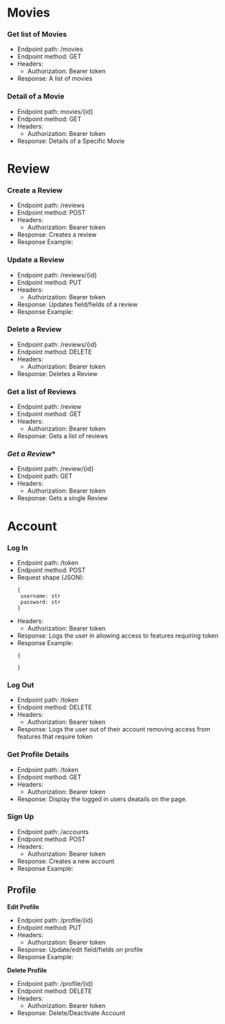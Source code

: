 
# **Movies**

### **Get list of Movies**
 * Endpoint path: /movies
 * Endpoint method: GET
 * Headers:
    * Authorization: Bearer token
 * Response: A list of movies

### **Detail of a Movie**
 * Endpoint path: movies/{id}
 * Endpoint method: GET
 * Headers:
    * Authorization: Bearer token
 * Response: Details of a Specific Movie


# Review

### **Create a Review**
 * Endpoint path: /reviews
 * Endpoint method: POST
 * Headers:
    * Authorization: Bearer token
 * Response: Creates a review
 * Response Example:

### **Update a Review**
 * Endpoint path: /reviews/{id}
 * Endpoint method: PUT
 * Headers:
    * Authorization: Bearer token
 * Response: Updates field/fields of a review
 * Response Example:

### **Delete a Review**
 * Endpoint path: /reviews/{id}
 * Endpoint method: DELETE
 * Headers:
    * Authorization: Bearer token
 * Response: Deletes a Review

### **Get a list of Reviews**
 * Endpoint path: /review
 * Endpoint method: GET
 * Headers:
    * Authorization: Bearer token
 * Response: Gets a list of reviews

### *Get a Review**
 * Endpoint path: /review/{id}
 * Endpoint path: GET
 * Headers:
    * Authorization: Bearer token
 * Response: Gets a single Review


# Account

### **Log In**
 * Endpoint path: /token
 * Endpoint method: POST
 * Request shape (JSON):
   ```
   {
    username: str
    password: str
   }

 * Headers:
    * Authorization: Bearer token
 * Response: Logs the user in allowing access to features requiring token
 * Response Example:
   ```
   {

   }

### **Log Out**
 * Endpoint path: /token
 * Endpoint method: DELETE
 * Headers:
    * Authorization: Bearer token
 * Response: Logs the user out of their account removing access from features that require token

### **Get Profile Details**
 * Endpoint path: /token
 * Endpoint method: GET
 * Headers:
    * Authorization: Bearer token
 * Response: Display the logged in users deatails on the page.

### **Sign Up**
 * Endpoint path: /accounts
 * Endpoint method: POST
 * Headers:
    * Authorization: Bearer token
 * Response: Creates a new account
 * Response Example:


## Profile

**Edit Profile**
 * Endpoint path: /profile/{id}
 * Endpoint method: PUT
 * Headers:
    * Authorization: Bearer token
 * Response: Update/edit field/fields on profile
 * Response Example:

**Delete Profile**
 * Endpoint path: /profile/{id}
 * Endpoint method: DELETE
 * Headers:
    * Authorization: Bearer token
 * Response: Delete/Deactivate Account
